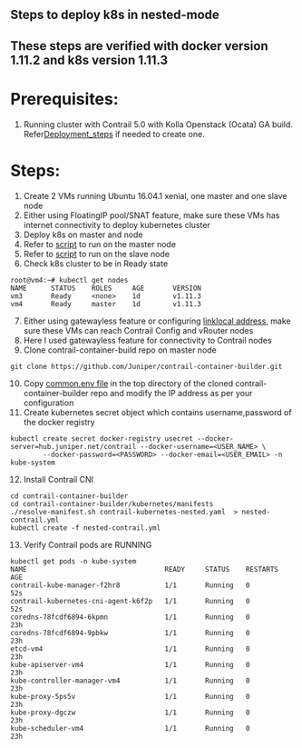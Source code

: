 ## Steps to deploy k8s in nested-mode 
## These steps are verified with docker version 1.11.2 and k8s version 1.11.3

# Prerequisites:
1. Running cluster with Contrail 5.0 with Kolla Openstack (Ocata) GA build. 
   Refer[Deployment_steps]() if needed to create one.

# Steps:
1. Create 2 VMs running Ubuntu 16.04.1 xenial, one master and one slave node
2. Either using FloatingIP pool/SNAT feature, make sure these VMs has
   internet connectivity to deploy kubernetes cluster
3. Deploy k8s on master and node
4. Refer to [script]() to run on the master node
5. Refer to [script]() to run on the slave node
6. Check k8s cluster to be in Ready state
```
root@vm4:~# kubectl get nodes
NAME      STATUS    ROLES     AGE       VERSION
vm3       Ready     <none>    1d        v1.11.3
vm4       Ready     master    1d        v1.11.3
```
7. Either using gatewayless feature or configuring [linklocal address](), make 
   sure these VMs can reach Contrail Config and vRouter nodes
8. Here I used gatewayless feature for connectivity to Contrail nodes
9. Clone contrail-container-build repo on master node
```
git clone https://github.com/Juniper/contrail-container-builder.git
```
10. Copy [common.env file]() in the top directory of the cloned contrail-container-builder repo and
    modify the IP address as per your configuration
11. Create kubernetes secret object which contains username,password of the docker registry
```
kubectl create secret docker-registry usecret --docker-server=hub.juniper.net/contrail --docker-username=<USER_NAME> \
        --docker-password=<PASSWORD> --docker-email=<USER_EMAIL> -n kube-system
```
12. Install Contrail CNI
```
cd contrail-container-builder
cd contrail-container-builder/kubernetes/manifests
./resolve-manifest.sh contrail-kubernetes-nested.yaml  > nested-contrail.yml
kubectl create -f nested-contrail.yml
```
13. Verify Contrail pods are RUNNING
```
kubectl get pods -n kube-system 
NAME                                  READY     STATUS    RESTARTS   AGE
contrail-kube-manager-f2hr8           1/1       Running   0          52s
contrail-kubernetes-cni-agent-k6f2p   1/1       Running   0          52s
coredns-78fcdf6894-6kpmn              1/1       Running   0          23h
coredns-78fcdf6894-9pbkw              1/1       Running   0          23h
etcd-vm4                              1/1       Running   0          23h
kube-apiserver-vm4                    1/1       Running   0          23h
kube-controller-manager-vm4           1/1       Running   0          23h
kube-proxy-5ps5v                      1/1       Running   0          23h
kube-proxy-dgczw                      1/1       Running   0          23h
kube-scheduler-vm4                    1/1       Running   0          23h
```
